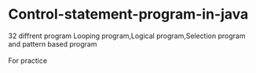 # Control-statement-program-in-java
 32 diffrent program 
 Looping program,Logical program,Selection program  and pattern based program
 <br></br>
For practice
